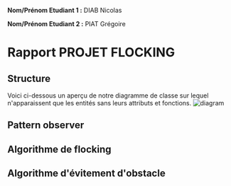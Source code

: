 
**Nom/Prénom Etudiant 1 :** DIAB Nicolas

**Nom/Prénom Etudiant 2 :** PIAT Grégoire

# Rapport PROJET FLOCKING

## Structure
Voici ci-dessous un aperçu de notre diagramme de classe sur lequel n'apparaissent que les entités sans leurs attributs et fonctions.
![diagram](/master/images/ClassdDiagram.png)

## Pattern observer

## Algorithme de flocking

## Algorithme d'évitement d'obstacle
